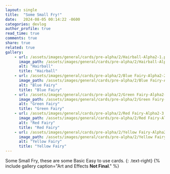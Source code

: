 ```yaml
---
layout: single
title:  "Some Small Fry!"
date:   2024-08-05 00:14:22 -0600
categories: devlog
author_profile: true
read_time: true
comments: true
share: true
related: true
gallery: 
    - url: /assets/images/general/cards/pre-alpha/2/Hairball-Alpha2-1.png
      image_path: /assets/images/general/cards/pre-alpha/2/Hairball-Alpha2-1.png
      alt: "Hairball"
      title: "Hairball"
    - url: /assets/images/general/cards/pre-alpha/2/Blue Fairy-Alpha2-2.png
      image_path: /assets/images/general/cards/pre-alpha/2/Blue Fairy-Alpha2-2.png
      alt: "Blue Fairy"
      title: "Blue Fairy"
    - url: /assets/images/general/cards/pre-alpha/2/Green Fairy-Alpha2-4.png
      image_path: /assets/images/general/cards/pre-alpha/2/Green Fairy-Alpha2-4.png
      alt: "Green Fairy"
      title: "Green Fairy"
    - url: /assets/images/general/cards/pre-alpha/2/Red Fairy-Alpha2-3.png
      image_path: /assets/images/general/cards/pre-alpha/2/Red Fairy-Alpha2-3.png
      alt: "Red Fairy"
      title: "Red Fairy"
    - url: /assets/images/general/cards/pre-alpha/2/Yellow Fairy-Alpha2-5.png
      image_path: /assets/images/general/cards/pre-alpha/2/Yellow Fairy-Alpha2-5.png
      alt: "Yellow Fairy"
      title: "Yellow Fairy"
---
```

Some Small Fry, these are some Basic Easy to use cards. 
{: .text-right}
{% include gallery caption="Art and Effects **Not Final**." %}
